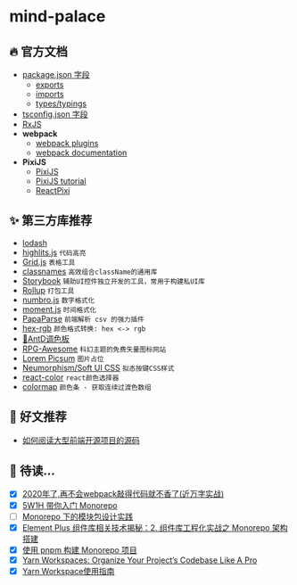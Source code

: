 # mind-palace

## 🔥 官方文档

- [package.json 字段](https://docs.npmjs.com/cli/v8/configuring-npm/package-json)
  - [exports](https://nodejs.org/api/packages.html#packages_exports)
  - [imports](https://nodejs.org/api/packages.html#imports)
  - [types/typings](https://www.typescriptlang.org/docs/handbook/declaration-files/publishing.html#including-declarations-in-your-npm-package)
- [tsconfig.json 字段](https://www.typescriptlang.org/tsconfig)
- [RxJS](https://rxjs.dev/)
- **webpack**
  - [webpack plugins](https://webpack.js.org/plugins/)
  - [webpack documentation](https://webpack.js.org/concepts/)
- **PixiJS**
  - [PixiJS](https://pixijs.com/)
  - [PixiJS tutorial](https://github.com/kittykatattack/learningPixi)
  - [ReactPixi](https://reactpixi.org/)
  
## ✨ 第三方库推荐

- [lodash](https://www.lodashjs.com/)
- [highlits.js](https://highlightjs.org/usage/) `代码高亮`
- [Grid.js](https://gridjs.io/) `表格工具`
- [classnames](https://github.com/JedWatson/classnames) `高效组合className的通用库`
- [Storybook](https://storybook.js.org/docs/react/get-started/install) `辅助UI控件独立开发的工具，常用于构建私UI库`
- [Rollup](https://rollupjs.org/) `打包工具`
- [numbro.js](https://numbrojs.com/) `数字格式化`
- [moment.js](https://momentjs.com/) `时间格式化`
- [PapaParse](https://www.papaparse.com/) `前端解析 csv 的强力插件`
- [hex-rgb](https://www.npmjs.com/package/hex-rgb) `颜色格式转换: hex <-> rgb`
- [🎨AntD调色板](https://www.npmjs.com/package/@ant-design/colors)
- [RPG-Awesome](http://nagoshiashumari.github.io/Rpg-Awesome/) `科幻主题的免费矢量图标网站`
- [Lorem Picsum](https://picsum.photos/) `图片占位`
- [Neumorphism/Soft UI CSS](https://neumorphism.io/#55b9f3) `拟态按键CSS样式`
- [react-color](https://github.com/casesandberg/react-color) `react颜色选择器`
- [colormap](https://github.com/bpostlethwaite/colormap) `颜色条 - 获取连续过渡色数组`


## 🚀 好文推荐

- [如何阅读大型前端开源项目的源码](https://juejin.cn/post/6844903607393845255)

## 🧐 待读...

- [x] [2020年了,再不会webpack敲得代码就不香了(近万字实战)](https://juejin.cn/post/6844904031240863758#heading-33)
- [x] [5W1H 带你入门 Monorepo](https://juejin.cn/post/7207689082184974394)
- [ ] [Monorepo 下的模块包设计实践](https://juejin.cn/post/7052271542000074782#heading-11)
- [x] [Element Plus 组件库相关技术揭秘：2. 组件库工程化实战之 Monorepo 架构搭建](https://juejin.cn/post/7146183222425518093#heading-6)
- [x] [使用 pnpm 构建 Monorepo 项目](https://zhuanlan.zhihu.com/p/373935751)
- [x] [Yarn Workspaces: Organize Your Project’s Codebase Like A Pro](https://www.smashingmagazine.com/2019/07/yarn-workspaces-organize-project-codebase-pro/)
- [x] [Yarn Workspace使用指南](https://juejin.cn/post/6974967455114362888)
